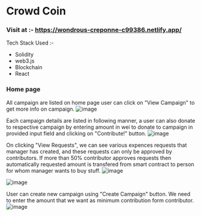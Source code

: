 # Crowd Coin 

### Visit at :- https://wondrous-creponne-c99386.netlify.app/

Tech Stack Used :-
- Solidity
- web3.js
- Blockchain
- React

### Home page
All campaign are listed on home page user can click on "View Campaign" to get more info on campaign. 
![image](https://user-images.githubusercontent.com/86155751/226811617-33a8bc78-0ddb-4437-9a9e-a93ff4193ffb.png)

Each campaign details are listed in following manner, a user can also donate to respective campaign by entering amount in wei to donate to campaign in provided input field and clicking on "Contribute!" button.
![image](https://user-images.githubusercontent.com/86155751/226812238-635247d2-1d6b-481f-a3ff-e9427da3b1e5.png)

On clicking "View Requests", we can see various expences requests that manager has created, and these requests can only be approved by contributors. If more than 50% contributor approves requests then automatically requested amount is transfered from smart contract to person for whom manager wants to buy stuff.
![image](https://user-images.githubusercontent.com/86155751/226813993-b742ba90-4b71-4af6-84a4-ef71503a94fa.png)


![image](https://user-images.githubusercontent.com/86155751/226814092-3737e8bd-2c24-4c6d-9b79-d9611c834e0c.png)

User can create new campaign using "Create Campaign" button. We need to enter the amount that we want as minimum contribution form contributor.
![image](https://user-images.githubusercontent.com/86155751/226812669-78bc7788-fb7d-4513-b1ed-8bf5c4f248fd.png)
